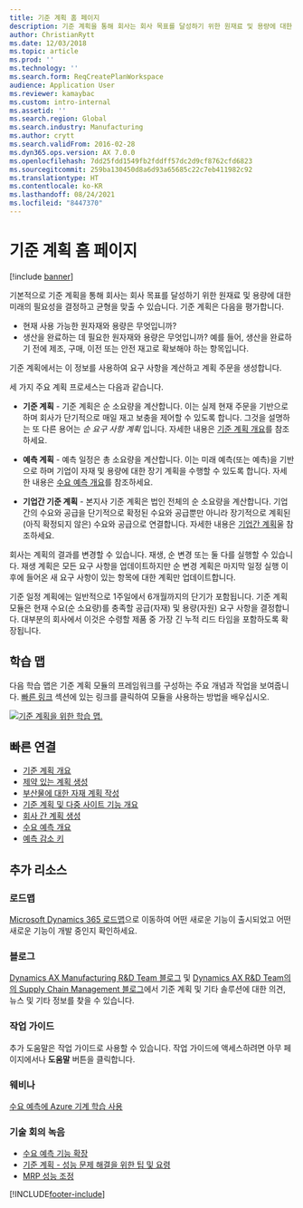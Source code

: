 ```yaml
---
title: 기준 계획 홈 페이지
description: 기준 계획을 통해 회사는 회사 목표를 달성하기 위한 원재료 및 용량에 대한 미래의 필요성을 결정하고 균형을 맞출 수 있습니다.
author: ChristianRytt
ms.date: 12/03/2018
ms.topic: article
ms.prod: ''
ms.technology: ''
ms.search.form: ReqCreatePlanWorkspace
audience: Application User
ms.reviewer: kamaybac
ms.custom: intro-internal
ms.assetid: ''
ms.search.region: Global
ms.search.industry: Manufacturing
ms.author: crytt
ms.search.validFrom: 2016-02-28
ms.dyn365.ops.version: AX 7.0.0
ms.openlocfilehash: 7dd25fdd1549fb2fddff57dc2d9cf8762cfd6823
ms.sourcegitcommit: 259ba130450d8a6d93a65685c22c7eb411982c92
ms.translationtype: HT
ms.contentlocale: ko-KR
ms.lasthandoff: 08/24/2021
ms.locfileid: "8447370"
---
```

# <a name="master-planning-home-page"></a>기준 계획 홈 페이지

[!include [banner](../includes/banner.md)]

기본적으로 기준 계획을 통해 회사는 회사 목표를 달성하기 위한 원재료 및 용량에 대한 미래의 필요성을 결정하고 균형을 맞출 수 있습니다. 기준 계획은 다음을 평가합니다.

- 현재 사용 가능한 원자재와 용량은 무엇입니까?
- 생산을 완료하는 데 필요한 원자재와 용량은 무엇입니까? 예를 들어, 생산을 완료하기 전에 제조, 구매, 이전 또는 안전 재고로 확보해야 하는 항목입니다.

기준 계획에서는 이 정보를 사용하여 요구 사항을 계산하고 계획 주문을 생성합니다.

세 가지 주요 계획 프로세스는 다음과 같습니다.

- **기준 계획** - 기준 계획은 순 소요량을 계산합니다. 이는 실제 현재 주문을 기반으로 하며 회사가 단기적으로 매일 재고 보충을 제어할 수 있도록 합니다. 그것을 설명하는 또 다른 용어는 *순 요구 사항 계획* 입니다. 자세한 내용은 [기준 계획 개요](master-plans.md)를 참조하세요.

- **예측 계획** - 예측 일정은 총 소요량을 계산합니다. 이는 미래 예측(또는 예측)을 기반으로 하며 기업이 자재 및 용량에 대한 장기 계획을 수행할 수 있도록 합니다. 자세한 내용은 [수요 예측 개요](introduction-demand-forecasting.md)를 참조하세요.

- **기업간 기준 계획** - 본지사 기준 계획은 법인 전체의 순 소요량을 계산합니다. 기업 간의 수요와 공급을 단기적으로 확정된 수요와 공급뿐만 아니라 장기적으로 계획된(아직 확정되지 않은) 수요와 공급으로 연결합니다. 자세한 내용은 [기업간 계획](planning-optimization/Intercompany-planning.md)울 참조하세요.

회사는 계획의 결과를 변경할 수 있습니다. 재생, 순 변경 또는 둘 다를 실행할 수 있습니다. 재생 계획은 모든 요구 사항을 업데이트하지만 순 변경 계획은 마지막 일정 실행 이후에 들어온 새 요구 사항이 있는 항목에 대한 계획만 업데이트합니다.

기준 일정 계획에는 일반적으로 1주일에서 6개월까지의 단기가 포함됩니다. 기준 계획 모듈은 현재 수요(순 소요량)를 충족할 공급(자재) 및 용량(자원) 요구 사항을 결정합니다. 대부분의 회사에서 이것은 수령할 제품 중 가장 긴 누적 리드 타임을 포함하도록 확장됩니다.

## <a name="learning-map"></a>학습 맵

다음 학습 맵은 기준 계획 모듈의 프레임워크를 구성하는 주요 개념과 작업을 보여줍니다. [빠른 링크](#quick-links) 섹션에 있는 링크를 클릭하여 모듈을 사용하는 방법을 배우십시오.

[![기준 계획을 위한 학습 맵.](./media/master-planning-learning-map.png)](./media/master-planning-learning-map.png)

## <a name="quick-links"></a>빠른 연결

- [기준 계획 개요](master-plans.md)  
- [제약 있는 계획 생성](./tasks/constrained-plan.md)
- [부산물에 대한 자재 계획 작성](./tasks/create-material-plan-co-products.md)
- [기준 계획 및 다중 사이트 기능 개요](master-plan-multisite-functionality.md)
- [회사 간 계획 생성](./tasks/create-intercompany-plan.md)
- [수요 예측 개요](introduction-demand-forecasting.md)
- [예측 감소 키](reduction-keys.md)

## <a name="additional-resources"></a>추가 리소스

### <a name="roadmaps"></a>로드맵

[Microsoft Dynamics 365 로드맵](https://roadmap.dynamics.com/)으로 이동하여 어떤 새로운 기능이 출시되었고 어떤 새로운 기능이 개발 중인지 확인하세요.

### <a name="blogs"></a>블로그

[Dynamics AX Manufacturing R&D Team 블로그](/archive/blogs/axmfg/) 및 [Dynamics AX R&D Team의 의 Supply Chain Management 블로그](https://blogs.msdn.microsoft.com/dynamicsaxscm)에서 기준 계획 및 기타 솔루션에 대한 의견, 뉴스 및 기타 정보를 찾을 수 있습니다.

### <a name="task-guides"></a>작업 가이드

추가 도움말은 작업 가이드로 사용할 수 있습니다. 작업 가이드에 액세스하려면 아무 페이지에서나 **도움말** 버튼을 클릭합니다.

### <a name="webinars"></a>웨비나

[수요 예측에 Azure 기계 학습 사용](https://www.youtube.com/watch?v=4nQsccdFFDA&feature=youtu.be)

### <a name="tech-conference-recordings"></a>기술 회의 녹음

- [수요 예측 기능 확장](https://www.youtube.com/watch?v=4OIKIXLiNjI&feature=youtu.be)
- [기준 계획 - 성능 문제 해결을 위한 팁 및 요령](https://youtu.be/7v8BPmEs9Dg)
- [MRP 성능 조정](https://youtu.be/RLXybx20B5o)


[!INCLUDE[footer-include](../../includes/footer-banner.md)]